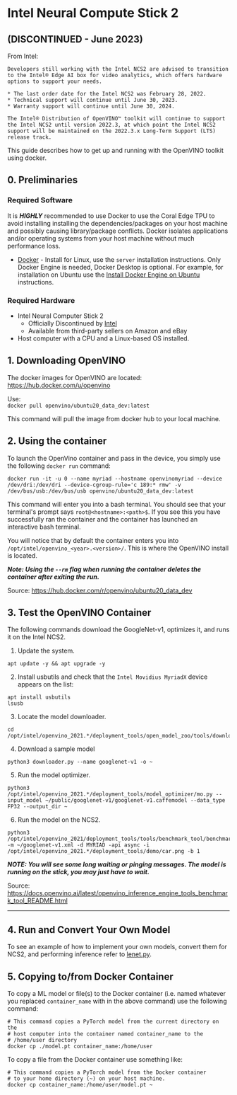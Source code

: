 # Intel Neural Compute Stick 2

## (DISCONTINUED - June 2023)

From Intel:

```
Developers still working with the Intel NCS2 are advised to transition to the Intel® Edge AI box for video analytics, which offers hardware options to support your needs.
```

```
* The last order date for the Intel NCS2 was February 28, 2022.
* Technical support will continue until June 30, 2023.
* Warranty support will continue until June 30, 2024.
```

```
The Intel® Distribution of OpenVINO™ toolkit will continue to support the Intel NCS2 until version 2022.3, at which point the Intel NCS2 support will be maintained on the 2022.3.x Long-Term Support (LTS) release track.
```

This guide describes how to get up and running with the OpenVINO toolkit using docker.

## 0. Preliminaries

### Required Software

It is **_HIGHLY_** recommended to use Docker to use the Coral Edge TPU to avoid installing installing the dependencies/packages on your host machine and possibly causing library/package conflicts. Docker isolates applications and/or operating systems from your host machine without much performance loss.

- [Docker](https://docs.docker.com/engine/install/) - Install for Linux, use the `server` installation instructions. Only Docker Engine is needed, Docker Desktop is optional. For example, for installation on Ubuntu use the [Install Docker Engine on Ubuntu](https://docs.docker.com/engine/install/ubuntu/) instructions.

### Required Hardware

- Intel Neural Computer Stick 2
  - Officially Discontinued by [Intel](https://www.intel.com/content/www/us/en/developer/articles/tool/neural-compute-stick.html)
  - Available from third-party sellers on Amazon and eBay
- Host computer with a CPU and a Linux-based OS installed.

## 1. Downloading OpenVINO

The docker images for OpenVINO are located:  
https://hub.docker.com/u/openvino

Use:  
`docker pull openvino/ubuntu20_data_dev:latest`

This command will pull the image from docker hub to your local machine.

## 2. Using the container

To launch the OpenVino container and pass in the device, you simply use the following `docker run` command:

```shell
docker run -it -u 0 --name myriad --hostname openvinomyriad --device /dev/dri:/dev/dri --device-cgroup-rule='c 189:* rmw' -v /dev/bus/usb:/dev/bus/usb openvino/ubuntu20_data_dev:latest
```

This command will enter you into a bash terminal. You should see that your terminal's prompt says `root@<hostname>:<path>$`. If you see this you have successfully ran the container and the container has launched an interactive bash terminal.

You will notice that by default the container enters you into `/opt/intel/openvino_<year>.<version>/`. This is where the OpenVINO install is located.

**_Note: Using the `--rm` flag when running the container deletes the container after exiting the run._**

Source: https://hub.docker.com/r/openvino/ubuntu20_data_dev

## 3. Test the OpenVINO Container

The following commands download the GoogleNet-v1, optimizes it, and runs it on the Intel NCS2.

1. Update the system.

```shell
apt update -y && apt upgrade -y
```

2. Install usbutils and check that the `Intel Movidius MyriadX` device appears on the list:

```shell
apt install usbutils
lsusb
```

3. Locate the model downloader.

```shell
cd /opt/intel/openvino_2021.*/deployment_tools/open_model_zoo/tools/downloader
```

4. Download a sample model

```shell
python3 downloader.py --name googlenet-v1 -o ~
```

5. Run the model optimizer.

```shell
python3 /opt/intel/openvino_2021.*/deployment_tools/model_optimizer/mo.py --input_model ~/public/googlenet-v1/googlenet-v1.caffemodel --data_type FP32 --output_dir ~
```

6. Run the model on the NCS2.

```shell
python3 /opt/intel/openvino_2021/deployment_tools/tools/benchmark_tool/benchmark_app.py -m ~/googlenet-v1.xml -d MYRIAD -api async -i /opt/intel/openvino_2021.*/deployment_tools/demo/car.png -b 1
```

**_NOTE: You will see some long waiting or pinging messages. The model is running on the stick, you may just have to wait._**

Source: https://docs.openvino.ai/latest/openvino_inference_engine_tools_benchmark_tool_README.html

---

## 4. Run and Convert Your Own Model

To see an example of how to implement your own models, convert them for NCS2, and performing inference refer to [lenet.py](./lenet.py).

## 5. Copying to/from Docker Container

To copy a ML model or file(s) to the Docker container (i.e. named whatever you replaced `container_name` with in the above command) use the following command:

```shell
# This command copies a PyTorch model from the current directory on the
# host computer into the container named container_name to the
# /home/user directory
docker cp ./model.pt container_name:/home/user
```

To copy a file from the Docker container use something like:

```shell
# This command copies a PyTorch model from the Docker container
# to your home directory (~) on your host machine.
docker cp container_name:/home/user/model.pt ~
```
